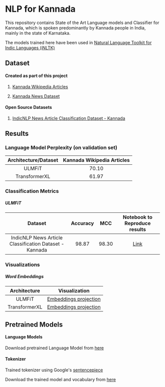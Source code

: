 # NLP for Kannada

This repository contains State of the Art Language models
 and Classifier for Kannada, which is spoken predominantly by
  Kannada people in India, mainly in the state of Karnataka.

The models trained here have been used in [Natural Language Toolkit for Indic Languages
 (iNLTK)](https://github.com/goru001/inltk)

## Dataset

#### Created as part of this project
1. [Kannada Wikipedia Articles](https://www.kaggle.com/disisbig/kannada-wikipedia-articles)

2. [Kannada News Dataset](https://www.kaggle.com/disisbig/kannada-news-dataset)

#### Open Source Datasets
1. [IndicNLP News Article Classification Dataset - Kannada](https://github.com/ai4bharat-indicnlp/indicnlp_corpus#indicnlp-news-article-classification-dataset)

## Results

### Language Model Perplexity (on validation set)

| Architecture/Dataset | Kannada Wikipedia Articles |
|:--------:|:----:|
|   ULMFiT  |  70.10  |
|  TransformerXL |  61.97  |

### Classification Metrics

##### ULMFiT

| Dataset | Accuracy | MCC | Notebook to Reproduce results |
|:--------:|:----:|:----:|:----:|
| IndicNLP News Article Classification Dataset - Kannada |  98.87  |  98.30  | [Link](https://github.com/goru001/nlp-for-kannada/blob/master/classification/Kannada_Classification_Model.ipynb) |

### Visualizations
 
##### Word Embeddings

| Architecture | Visualization |
|:--------:|:----:|
| ULMFiT | [Embeddings projection](https://projector.tensorflow.org/?config=https://raw.githubusercontent.com/goru001/nlp-for-kannada/master/language-model/embedding_projector_config.json) |
| TransformerXL | [Embeddings projection](https://projector.tensorflow.org/?config=https://raw.githubusercontent.com/goru001/nlp-for-kannada/master/language-model/embedding_projector_transformer_config.json)  |

## Pretrained Models

#### Language Models 
Download pretrained Language Model from [here](https://drive.google.com/open?id=1s8d83UKyw_C6h-wbGUqYSXtHxuFUcVlS)

#### Tokenizer

Trained tokenizer using Google's [sentencepiece](https://github.com/google/sentencepiece)

Download the trained model and vocabulary from [here](https://drive.google.com/open?id=1BN0KgTcX6CWAJ-YF2DiwZhDUSEwVjvIH)
